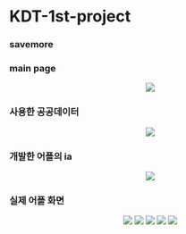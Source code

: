 # KDT-1st-project

### savemore

### main page

<p align="center">
  <img src="./main.png">
</p>

### 사용한 공공데이터

<p align="center">
  <img src="./data.png">
</p>

### 개발한 어플의 ia
<p align="center">
  <img src="./ia.png">
</p>

### 실제 어플 화면
<p align="center">
  <img src="./main1.png">
  <img src="./lib.png">
  <img src="./cul.png">
  <img src="./com.png">
  <img src="./bus.png">
</p>
